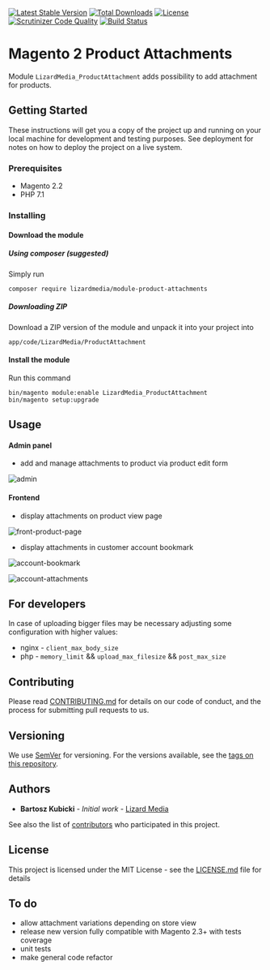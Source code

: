 [![Latest Stable Version](https://poser.pugx.org/lizardmedia/module-product-attachments/v/stable)](https://packagist.org/packages/lizardmedia/module-product-attachments)
[![Total Downloads](https://poser.pugx.org/lizardmedia/module-product-attachments/downloads)](https://packagist.org/packages/lizardmedia/module-product-attachments)
[![License](https://poser.pugx.org/lizardmedia/module-product-attachments/license)](https://packagist.org/packages/lizardmedia/module-product-attachments)
[![Scrutinizer Code Quality](https://scrutinizer-ci.com/g/lizardmedia/product-attachments-magento2/badges/quality-score.png?b=master)](https://scrutinizer-ci.com/g/lizardmedia/product-attachments-magento2/?branch=master)
[![Build Status](https://scrutinizer-ci.com/g/lizardmedia/product-attachments-magento2/badges/build.png?b=master)](https://scrutinizer-ci.com/g/lizardmedia/product-attachments-magento2/build-status/master)

# Magento 2 Product Attachments

Module `LizardMedia_ProductAttachment` adds possibility to add attachment for products.

## Getting Started

These instructions will get you a copy of the project up and running on your local machine for development and testing purposes. See deployment for notes on how to deploy the project on a live system.

### Prerequisites

* Magento 2.2
* PHP 7.1

### Installing

#### Download the module

##### Using composer (suggested)

Simply run

```
composer require lizardmedia/module-product-attachments
```

##### Downloading ZIP

Download a ZIP version of the module and unpack it into your project into
```
app/code/LizardMedia/ProductAttachment
```

#### Install the module

Run this command
```
bin/magento module:enable LizardMedia_ProductAttachment
bin/magento setup:upgrade
```

## Usage

#### Admin panel

* add and manage attachments to product via product edit form

![admin](https://user-images.githubusercontent.com/20238194/47045731-d2183680-d193-11e8-8410-9f2a93f88c44.png)

#### Frontend

* display attachments on product view page

![front-product-page](https://user-images.githubusercontent.com/20238194/47045430-122ae980-d193-11e8-9f0b-897f409f910d.png)


* display attachments in customer account bookmark


![account-bookmark](https://user-images.githubusercontent.com/20238194/47045641-99785d00-d193-11e8-806d-6df5f9c17537.png)


![account-attachments](https://user-images.githubusercontent.com/20238194/47045661-a5fcb580-d193-11e8-9482-a6a6a6b373d6.png)


## For developers

In case of uploading bigger files may be necessary adjusting some configuration with higher values:
* nginx - `client_max_body_size`
* php - `memory_limit` && `upload_max_filesize` && `post_max_size`

## Contributing

Please read [CONTRIBUTING.md](CONTRIBUTING.md) for details on our code of conduct, and the process for submitting pull requests to us.

## Versioning

We use [SemVer](http://semver.org/) for versioning. For the versions available, see the [tags on this repository](https://github.com/lizardmedia/varnish-warmer-magento2/tags).

## Authors

* **Bartosz Kubicki** - *Initial work* - [Lizard Media](https://github.com/bartoszkubicki)

See also the list of [contributors](https://github.com/lizardmedia/product-attachments-magento2/contributors) who participated in this project.

## License

This project is licensed under the MIT License - see the [LICENSE.md](LICENSE.md) file for details

## To do

* allow attachment variations depending on store view
* release new version fully compatible with Magento 2.3+ with tests coverage
* unit tests
* make general code refactor